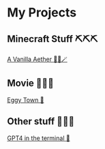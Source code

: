 # My Projects

## Minecraft Stuff ⛏️⛏️⛏️
[A Vanilla Aether 🍦🌀🪄](https://relboss.github.io/A-Vanilla-Aether)
## Movie 🎥🎥🎥
[Eggy Town 🥚](https://bit.ly/eggytown)
## Other stuff 📙📙📙
[GPT4 in the terminal 🤖](https://github.com/RELboss/gpt4)

